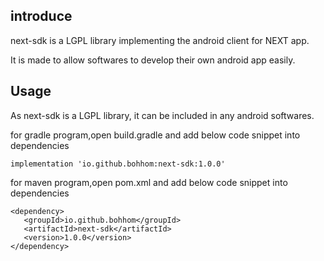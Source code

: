 ## introduce

next-sdk is a LGPL library implementing the android client for NEXT app.

It is made to allow softwares to develop their own android app easily.

## Usage

As next-sdk is a  LGPL library, it can be included in any android softwares.

for gradle program,open build.gradle and add below code snippet into dependencies

```
implementation 'io.github.bohhom:next-sdk:1.0.0'
```

for maven program,open pom.xml and add below code snippet into dependencies


```
<dependency>
   <groupId>io.github.bohhom</groupId>
   <artifactId>next-sdk</artifactId>
   <version>1.0.0</version>
</dependency>

```


